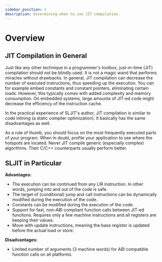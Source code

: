 ```yaml
---
sidebar_position: 1
description: Determining when to use JIT compilation.
---
```


# Overview

## JIT Compilation in General

Just like any other technique in a programmer's toolbox, just-in-time (JIT) compilation should not be blindly used. It is not a magic wand that performs miracles without drawbacks. In general, JIT compilation can decrease the number of executed instructions, thus speeding up the execution. You can for example embed constants and constant pointers, eliminating certain loads. However, this typically comes with added complexity and memory consumption. On embedded systems, large amounts of JIT-ed code might decrease the efficiency of the instruction cache.

In the practical experience of SLJIT's author, JIT compilation is similar to code inlining (a static compiler optimization). It basically has the same disadvantages as well.

As a rule of thumb, you should focus on the most frequently executed parts of your program. When in doubt, profile your application to see where the hotspots are located. Never JIT compile generic (especially complex) algorithms. Their C/C++ counterparts usually perform better.

## SLJIT in Particular

**Advantages:**
- The execution can be continued from any LIR instruction. In other words, jumping into and out of the code is safe.
- The target of (conditional) jump and call instructions can be dynamically modified during the execution of the code.
- Constants can be modified during the execution of the code.
- Support for fast, non-ABI compliant function calls between JIT-ed functions. Requires only a few machine instructions and all registers are keeping their values.
- Move with update instructions, meaning the base register is updated before the actual load or store.

**Disadvantages:**
- Limited number of arguments (3 machine words) for ABI compatible function calls on all platforms.
